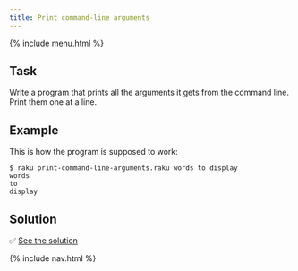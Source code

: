```yaml
---
title: Print command-line arguments
---
```


{% include menu.html %}

## Task

Write a program that prints all the arguments it gets from the command line. Print them one at a line.

## Example

This is how the program is supposed to work:

```console
$ raku print-command-line-arguments.raku words to display
words
to
display
```

## Solution

✅ [See the solution](solution)

{% include nav.html %}